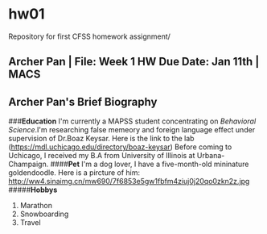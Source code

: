 # hw01
Repository for first CFSS homework assignment/

Archer Pan | File: Week 1 HW
Due Date: Jan 11th | MACS
---

## **Archer Pan's Brief Biography**
###**Education**
I'm currently a MAPSS student concentrating on *Behavioral Science*.I'm researching false memeory and foreign language effect under supervision of Dr.Boaz Keysar.
Here is the link to the lab (https://mdl.uchicago.edu/directory/boaz-keysar)
Before coming to Uchicago, I received my B.A from University of Illinois at Urbana-Champaign.
####**Pet**
I'm a dog lover, I have a five-month-old mininature goldendoodle.
Here is a pircture of him:
http://ww4.sinaimg.cn/mw690/7f6853e5gw1fbfm4ziuj0j20qo0zkn2z.jpg
#####**Hobbys**
1. Marathon
2. Snowboarding
3. Travel
